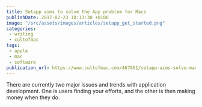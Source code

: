 ```yaml
---
title: Setapp aims to solve the App problem for Macs
publishDate: 2017-02-23 18:13:30 +0100
image: "/src/assets/images/articles/setapp_get_started.png"
categories:
 - writing
 - cultofmac
tags:
 - apple
 - mac
 - software
publication_url: https://www.cultofmac.com/467861/setapp-aims-solve-mac-apps-problem/
---
```


There are currently two major issues and trends with application development. One is users finding your efforts, and the other is then making money when they do.

